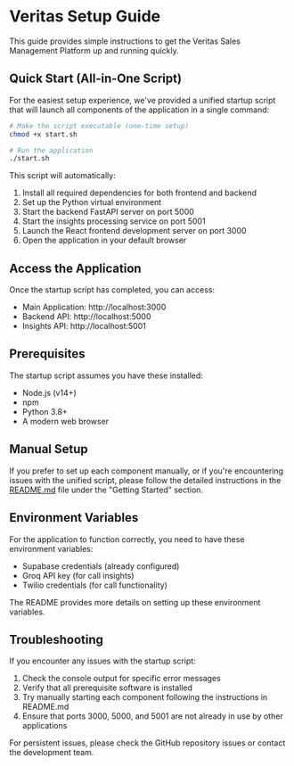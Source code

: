 # Veritas Setup Guide

This guide provides simple instructions to get the Veritas Sales Management Platform up and running quickly.

## Quick Start (All-in-One Script)

For the easiest setup experience, we've provided a unified startup script that will launch all components of the application in a single command:

```bash
# Make the script executable (one-time setup)
chmod +x start.sh

# Run the application
./start.sh
```

This script will automatically:
1. Install all required dependencies for both frontend and backend
2. Set up the Python virtual environment
3. Start the backend FastAPI server on port 5000
4. Start the insights processing service on port 5001
5. Launch the React frontend development server on port 3000
6. Open the application in your default browser

## Access the Application

Once the startup script has completed, you can access:

- Main Application: http://localhost:3000
- Backend API: http://localhost:5000
- Insights API: http://localhost:5001

## Prerequisites

The startup script assumes you have these installed:
- Node.js (v14+)
- npm
- Python 3.8+
- A modern web browser

## Manual Setup

If you prefer to set up each component manually, or if you're encountering issues with the unified script, please follow the detailed instructions in the [README.md](./README.md) file under the "Getting Started" section.

## Environment Variables

For the application to function correctly, you need to have these environment variables:

- Supabase credentials (already configured)
- Groq API key (for call insights)
- Twilio credentials (for call functionality)

The README provides more details on setting up these environment variables.

## Troubleshooting

If you encounter any issues with the startup script:

1. Check the console output for specific error messages
2. Verify that all prerequisite software is installed
3. Try manually starting each component following the instructions in README.md
4. Ensure that ports 3000, 5000, and 5001 are not already in use by other applications

For persistent issues, please check the GitHub repository issues or contact the development team.